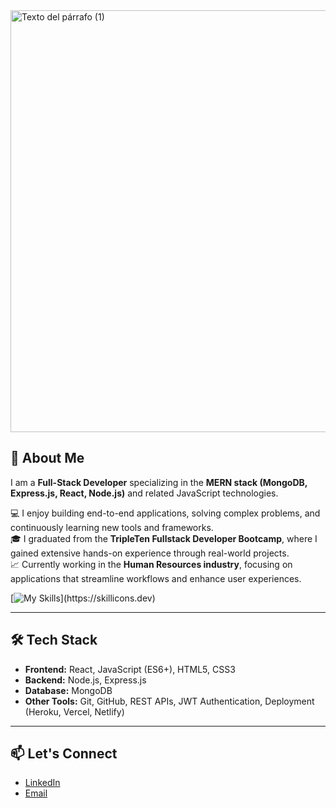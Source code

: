 <img width="2048" height="675" alt="Texto del párrafo (1)" src="https://github.com/user-attachments/assets/f4912aa4-4404-4e9e-87a2-cbae15e98c8d" />


## 🚀 About Me  
I am a **Full-Stack Developer** specializing in the **MERN stack (MongoDB, Express.js, React, Node.js)** and related JavaScript technologies.  

💻 I enjoy building end-to-end applications, solving complex problems, and continuously learning new tools and frameworks.  
🎓 I graduated from the **TripleTen Fullstack Developer Bootcamp**, where I gained extensive hands-on experience through real-world projects.  
📈 Currently working in the **Human Resources industry**, focusing on applications that streamline workflows and enhance user experiences.  

[![My Skills](https://skillicons.dev/icons?i=js,html,css,wasm,nodejs,express,mongodb,)](https://skillicons.dev)

---

## 🛠️ Tech Stack  
- **Frontend:** React, JavaScript (ES6+), HTML5, CSS3  
- **Backend:** Node.js, Express.js  
- **Database:** MongoDB  
- **Other Tools:** Git, GitHub, REST APIs, JWT Authentication, Deployment (Heroku, Vercel, Netlify)   

---

## 📫 Let's Connect  
- [LinkedIn](https://www.linkedin.com/in/eros-paniagua/)   
- [Email](eros.gear@gmail.com)  
